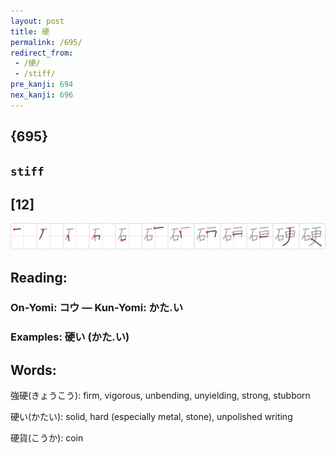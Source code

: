 ```yaml
---
layout: post
title: 硬
permalink: /695/
redirect_from:
 - /硬/
 - /stiff/
pre_kanji: 694
nex_kanji: 696
---
```


## {695}

## `stiff`

## [12]

<div class="stroke"><img src="../images/E7A1AC.png" /></div>

## Reading:

### On-Yomi: コウ &mdash; Kun-Yomi: かた.い

### Examples: 硬い (かた.い)

## Words:

強硬(きょうこう): firm, vigorous, unbending, unyielding, strong, stubborn

硬い(かたい): solid, hard (especially metal, stone), unpolished writing

硬貨(こうか): coin
